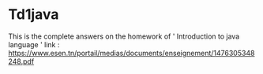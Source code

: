 # Td1java
This is the complete answers on the homework of ' Introduction to java language ' 
link : https://www.esen.tn/portail/medias/documents/enseignement/1476305348248.pdf
